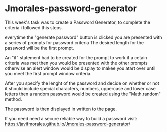 # Jmorales-password-generator
This week's task was to create a Password Generator, to complete the criteria i followed this steps.

everytime the "generate password" button is clicked you are presented with a series of prompts for password criteria
The desired length for the password will be the first prompt.

An "if" statement had to be created for the prompt to work if a cetain criteria was met then you would be presented with the other prompts otherwise an alert window would be display to makee you atart over until you meet the first prompt window criteria.

After you specify the lenght of the password and decide on whether or not it should include special characters, numbers, uppercase and lower case letters then a random password would be created using the "Math.random" method.

The password is then displayed in written to the page.


If you need need a secure reliable way to build a password visit: https://javifmorales.github.io/Jmorales-password-generator/